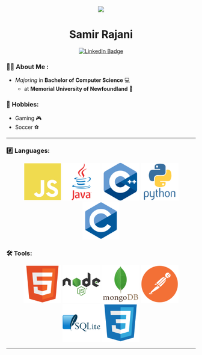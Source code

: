 <div id="header" align="center">
  <img src="https://media4.giphy.com/media/v1.Y2lkPTc5MGI3NjExanpyODl5bm85cXVwYnNvNDdqZDRob25qeWxpbjQxcmZ4cTlvYWFjcSZlcD12MV9pbnRlcm5hbF9naWZfYnlfaWQmY3Q9Zw/ug3TyaeecpurwnJJyW/giphy.gif" width="250"/>
</div>

<h1 align="center">
  Samir Rajani
  
</h1>

<div id="badges" align="center">
  <a href="https://www.linkedin.com/in/SamirRajani/">
    <img src="https://img.shields.io/badge/LinkedIn-blue?style=flat&logo=linkedin&logoColor=black" alt="LinkedIn Badge"/>
  </a>
</div>

### :man_technologist: About Me :
- *Majoring* in **Bachelor of** **Computer Science** :computer:
   - at **Memorial University of Newfoundland** :school:	

### :ocean: **Hobbies:**
- Gaming :video_game:	
- Soccer :soccer:	

---

### :hash: **Languages:**
<div align="center">
  <img src="https://github.com/devicons/devicon/blob/master/icons/javascript/javascript-plain.svg" title="JavaScript" alt="JavaScript" width="100" height="100"/>
  <img src="https://github.com/devicons/devicon/blob/master/icons/java/java-original-wordmark.svg" title="Java" alt="Java" width="100" height="100"/>
  <img src="https://github.com/devicons/devicon/blob/master/icons/cplusplus/cplusplus-original.svg" title="c++" alt="C++" width="100" height="100"/>
  <img src="https://github.com/devicons/devicon/blob/master/icons/python/python-original-wordmark.svg" title="Python" alt="Python" width="100" height="100"/>
  <img src="https://github.com/devicons/devicon/blob/master/icons/c/c-original.svg" title="C" alt="C" width="100" height="100"/>
</div>

### :hammer_and_wrench: **Tools:**
<div align="center">
  <img src="https://github.com/devicons/devicon/blob/master/icons/html5/html5-original.svg" title="HTML" alt="HTML" width="100" height="100"/>
  <img src="https://github.com/devicons/devicon/blob/master/icons/nodejs/nodejs-original-wordmark.svg" title="Nodejs" alt="Nodejs" width="100" height="100"/>
  <img src="https://github.com/devicons/devicon/blob/master/icons/mongodb/mongodb-original-wordmark.svg" title="MongoDB" alt="MongoDB" width="100" height="100"/>
  <img src="https://github.com/devicons/devicon/blob/master/icons/postman/postman-original.svg" title="Postman" alt="Postman" width="100" height="100"/>
  <img src="https://github.com/devicons/devicon/blob/master/icons/sqlite/sqlite-original-wordmark.svg" title="SQlite" alt="SQlite" width="100" height="100"/>
  <img src="https://github.com/devicons/devicon/blob/master/icons/css3/css3-original.svg" title="CSS" alt="CSS" width="100" height="100"/>
</div>

---
